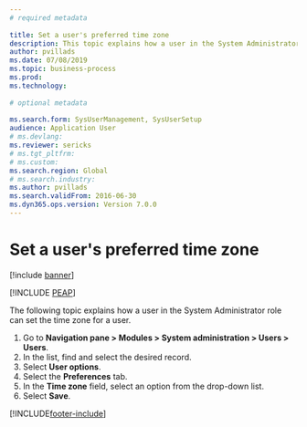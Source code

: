 ```yaml
--- 
# required metadata 
 
title: Set a user's preferred time zone
description: This topic explains how a user in the System Administrator role can set the time zone for a user. 
author: pvillads
ms.date: 07/08/2019
ms.topic: business-process 
ms.prod:  
ms.technology:  
 
# optional metadata 
 
ms.search.form: SysUserManagement, SysUserSetup   
audience: Application User 
# ms.devlang:  
ms.reviewer: sericks
# ms.tgt_pltfrm:  
# ms.custom:  
ms.search.region: Global
# ms.search.industry: 
ms.author: pvillads
ms.search.validFrom: 2016-06-30 
ms.dyn365.ops.version: Version 7.0.0 
---
```

# Set a user's preferred time zone

[!include [banner](../../includes/banner.md)]


[!INCLUDE [PEAP](../../../../includes/peap-1.md)]

The following topic explains how a user in the System Administrator role can set the time zone for a user.

1. Go to **Navigation pane > Modules > System administration > Users > Users**.
2. In the list, find and select the desired record.
3. Select **User options**.
4. Select the **Preferences** tab.
5. In the **Time zone** field, select an option from the drop-down list.
6. Select **Save**.



[!INCLUDE[footer-include](../../../../includes/footer-banner.md)]